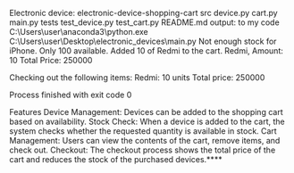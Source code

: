 Electronic device:
electronic-device-shopping-cart
    src
        device.py
        cart.py
        main.py
    tests
        test_device.py
        test_cart.py
    README.md
output: to my code 
C:\Users\user\anaconda3\python.exe C:\Users\user\Desktop\electronic_devices\main.py 
Not enough stock for iPhone. Only 100 available.
Added 10 of Redmi to the cart.
Redmi, Amount: 10
Total Price: 250000

Checking out the following items:
Redmi: 10 units
Total price: 250000

Process finished with exit code 0


Features
Device Management: Devices can be added to the shopping cart based on availability.
Stock Check: When a device is added to the cart, the system checks whether the requested quantity is available in stock.
Cart Management: Users can view the contents of the cart, remove items, and check out.
Checkout: The checkout process shows the total price of the cart and reduces the stock of the purchased devices.****
